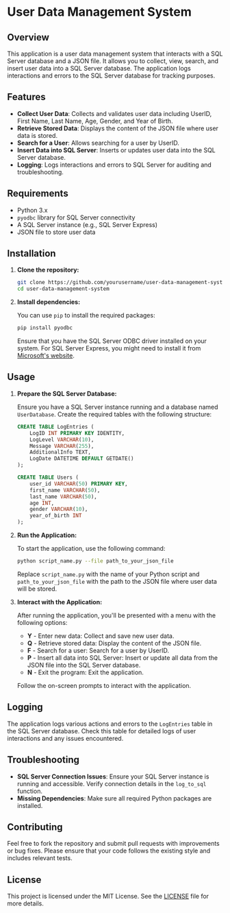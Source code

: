 
# User Data Management System

## Overview

This application is a user data management system that interacts with a SQL Server database and a JSON file. It allows you to collect, view, search, and insert user data into a SQL Server database. The application logs interactions and errors to the SQL Server database for tracking purposes.

## Features

- **Collect User Data**: Collects and validates user data including UserID, First Name, Last Name, Age, Gender, and Year of Birth.
- **Retrieve Stored Data**: Displays the content of the JSON file where user data is stored.
- **Search for a User**: Allows searching for a user by UserID.
- **Insert Data into SQL Server**: Inserts or updates user data into the SQL Server database.
- **Logging**: Logs interactions and errors to SQL Server for auditing and troubleshooting.

## Requirements

- Python 3.x
- `pyodbc` library for SQL Server connectivity
- A SQL Server instance (e.g., SQL Server Express)
- JSON file to store user data

## Installation

1. **Clone the repository:**

    ```bash
    git clone https://github.com/yourusername/user-data-management-system.git
    cd user-data-management-system
    ```

2. **Install dependencies:**

    You can use `pip` to install the required packages:

    ```bash
    pip install pyodbc
    ```

    Ensure that you have the SQL Server ODBC driver installed on your system. For SQL Server Express, you might need to install it from [Microsoft's website](https://docs.microsoft.com/en-us/sql/connect/odbc/download-odbc-driver-for-sql-server).

## Usage

1. **Prepare the SQL Server Database:**

   Ensure you have a SQL Server instance running and a database named `UserDatabase`. Create the required tables with the following structure:

    ```sql
    CREATE TABLE LogEntries (
        LogID INT PRIMARY KEY IDENTITY,
        LogLevel VARCHAR(10),
        Message VARCHAR(255),
        AdditionalInfo TEXT,
        LogDate DATETIME DEFAULT GETDATE()
    );

    CREATE TABLE Users (
        user_id VARCHAR(50) PRIMARY KEY,
        first_name VARCHAR(50),
        last_name VARCHAR(50),
        age INT,
        gender VARCHAR(10),
        year_of_birth INT
    );
    ```

2. **Run the Application:**

   To start the application, use the following command:

    ```bash
    python script_name.py --file path_to_your_json_file
    ```

   Replace `script_name.py` with the name of your Python script and `path_to_your_json_file` with the path to the JSON file where user data will be stored.

3. **Interact with the Application:**

   After running the application, you'll be presented with a menu with the following options:

   - **Y** - Enter new data: Collect and save new user data.
   - **Q** - Retrieve stored data: Display the content of the JSON file.
   - **F** - Search for a user: Search for a user by UserID.
   - **P** - Insert all data into SQL Server: Insert or update all data from the JSON file into the SQL Server database.
   - **N** - Exit the program: Exit the application.

   Follow the on-screen prompts to interact with the application.

## Logging

The application logs various actions and errors to the `LogEntries` table in the SQL Server database. Check this table for detailed logs of user interactions and any issues encountered.

## Troubleshooting

- **SQL Server Connection Issues**: Ensure your SQL Server instance is running and accessible. Verify connection details in the `log_to_sql` function.
- **Missing Dependencies**: Make sure all required Python packages are installed.

## Contributing

Feel free to fork the repository and submit pull requests with improvements or bug fixes. Please ensure that your code follows the existing style and includes relevant tests.

## License

This project is licensed under the MIT License. See the [LICENSE](LICENSE) file for more details.
